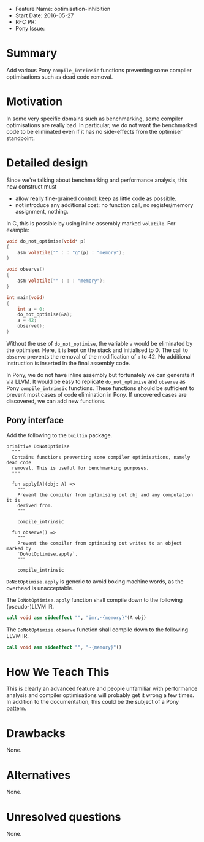 - Feature Name: optimisation-inhibition
- Start Date: 2016-05-27
- RFC PR:
- Pony Issue:

# Summary

Add various Pony `compile_intrinsic` functions preventing some compiler optimisations such as dead code removal.

# Motivation

In some very specific domains such as benchmarking, some compiler optimisations are really bad. In particular, we do not want the benchmarked code to be eliminated even if it has no side-effects from the optimiser standpoint.

# Detailed design

Since we're talking about benchmarking and performance analysis, this new construct must

- allow really fine-grained control: keep as little code as possible.
- not introduce any additional cost: no function call, no register/memory assignment, nothing.

In C, this is possible by using inline assembly marked `volatile`. For example:

```c
void do_not_optimise(void* p)
{
    asm volatile("" : : "g"(p) : "memory");
}

void observe()
{
    asm volatile("" : : : "memory");
}

int main(void)
{
    int a = 0;
    do_not_optimise(&a);
    a = 42;
    observe();
}
```

Without the use of `do_not_optimise`, the variable `a` would be eliminated by the optimiser. Here, it is kept on the stack and initialised to 0. The call to `observe` prevents the removal of the modification of `a` to 42. No additional instruction is inserted in the final assembly code.

In Pony, we do not have inline assembly but fortunately we can generate it via LLVM. It would be easy to replicate `do_not_optimise` and `observe` as Pony `compile_intrinsic` functions. These functions should be sufficient to prevent most cases of code elimination in Pony. If uncovered cases are discovered, we can add new functions.

## Pony interface

Add the following to the `builtin` package.

```pony
primitive DoNotOptimise
  """
  Contains functions preventing some compiler optimisations, namely dead code
  removal. This is useful for benchmarking purposes.
  """

  fun apply[A](obj: A) =>
    """
    Prevent the compiler from optimising out obj and any computation it is
    derived from.
    """

    compile_intrinsic

  fun observe() =>
    """
    Prevent the compiler from optimising out writes to an object marked by
    `DoNotOptimise.apply`.
    """

    compile_intrinsic
```

`DoNotOptimise.apply` is generic to avoid boxing machine words, as the overhead is unacceptable.

The `DoNotOptimise.apply` function shall compile down to the following (pseudo-)LLVM IR.

```llvm
call void asm sideeffect "", "imr,~{memory}"(A obj)
```

The `DoNotOptimise.observe` function shall compile down to the following LLVM IR.

```llvm
call void asm sideeffect "", "~{memory}"()
```

# How We Teach This

This is clearly an advanced feature and people unfamiliar with performance analysis and compiler optimisations will probably get it wrong a few times. In addition to the documentation, this could be the subject of a Pony pattern.

# Drawbacks

None.

# Alternatives

None.

# Unresolved questions

None.

